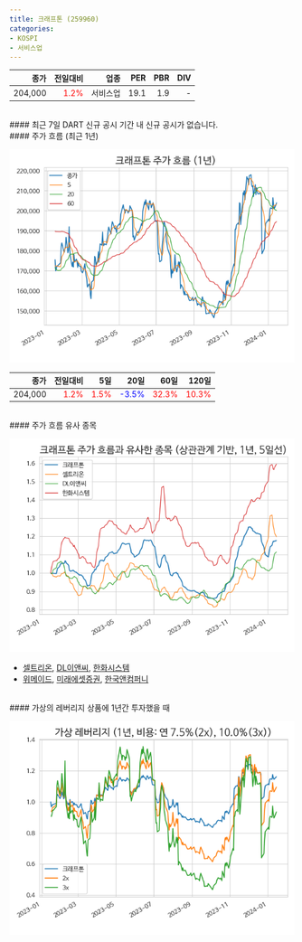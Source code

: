 ```yaml
---
title: 크래프톤 (259960)
categories:
- KOSPI
- 서비스업
---
```


|**종가**|**전일대비**|**업종**|**PER**|**PBR**|**DIV**|
|-------:|-----------:|-------:|------:|------:|------:|
|204,000|<span style="color: red">1.2%</span>|서비스업|19.1|1.9|-|

<!-- more -->

<br>
#### 최근 7일 DART 신규 공시
기간 내 신규 공시가 없습니다.

<br>
#### 주가 흐름 (최근 1년)

![259960](/assets/images/stock/259960.png)

|**종가**|**전일대비**|**5일**|**20일**|**60일**|**120일**|
|---:|-------:|--:|---:|---:|----:|
|204,000|<span style="color: red">1.2%</span>|<span style="color: red">1.5%</span>|<span style="color: blue">-3.5%</span>|<span style="color: red">32.3%</span>|<span style="color: red">10.3%</span>|

<br>
#### 주가 흐름 유사 종목

![259960](/assets/images/stock/259960_corr.png)
- [셀트리온](/068270/), [DL이앤씨](/375500/), [한화시스템](/272210/)
- [위메이드](/112040/), [미래에셋증권](/006800/), [한국앤컴퍼니](/000240/)

<br>
#### 가상의 레버리지 상품에 1년간 투자했을 때

![259960](/assets/images/stock/259960_2x.png)
